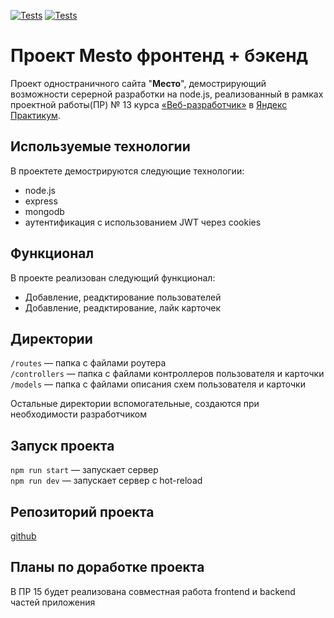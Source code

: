 [![Tests](../../actions/workflows/tests-13-sprint.yml/badge.svg)](../../actions/workflows/tests-13-sprint.yml) [![Tests](../../actions/workflows/tests-14-sprint.yml/badge.svg)](../../actions/workflows/tests-14-sprint.yml)

# Проект Mesto фронтенд + бэкенд

Проект одностраничного сайта "**Место**", демострирующий возможности серерной разработки на node.js,
реализованный в рамках проектной работы(ПР) № 13 курса [«Веб-разработчик»](https://practicum.yandex.ru/web/) в [Яндекс Практикум](https://practicum.yandex.ru/).

## Используемые технологии

В проектете демострируются следующие технологии:
* node.js
* express
* mongodb
* аутентификация с использованием JWT через cookies

## Функционал
В проекте реализован следующий функционал:
* Добавление, реадктирование пользователей
* Добавление, реадктирование, лайк карточек


## Директории

`/routes` — папка с файлами роутера  
`/controllers` — папка с файлами контроллеров пользователя и карточки   
`/models` — папка с файлами описания схем пользователя и карточки  
  
Остальные директории вспомогательные, создаются при необходимости разработчиком

## Запуск проекта

`npm run start` — запускает сервер   
`npm run dev` — запускает сервер с hot-reload

## Репозиторий проекта

[github](https://github.com/KPVakhrushev/express-mesto-gha/)

## Планы по доработке проекта
В ПР 15 будет реализована совместная работа frontend и backend частей приложения
